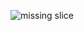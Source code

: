 ![missing slice](https://s537man.storage.yandex.net/rdisk/077a26f2a24664e7d6cb2e4a4cc3ab77fe8a9af9e653aa5d270e662397aaf430/5ff0dd7a/rWrGw1jWm9zdlHtFJwpGg7XofJQCL3cgdX0NYgseGQKjMylmacEtqMSdxIpp-mTN7S8Q3WgQWTthTPYb6v2QdQ==?uid=96074466&filename=%236%20-%20missing%20slice.png&disposition=inline&hash=&limit=0&content_type=image%2Fpng&owner_uid=96074466&fsize=167401&hid=a6d43211ceff0bd19728241b3126e3db&media_type=image&tknv=v2&etag=5f26875cea72c1adf34fd57bf10a1059&rtoken=ZcpWuyAiAcI1&force_default=yes&ycrid=na-b5b97fc4906e27ad0c5bc9e31662ed94-downloader18f&ts=5b7f10f76d280&s=8cbd25b010a19cd294bdbbd19decb16a2fe1d764415c04eec02324d268df80ae&pb=U2FsdGVkX1_vRSaD5qpFVYP6kpppCB00KWfFveZPCr9wsEWB3el5uqkMt_BnUsaEwLOXeFda2PPd1c7lRAipHgyVRvX4D-6fzBhXbfghiK4)